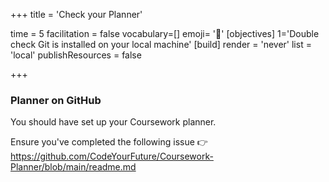 +++
title = 'Check your Planner'

time = 5
facilitation = false
vocabulary=[]
emoji= '🧩'
[objectives]
1='Double check Git is installed on your local machine'
[build]
  render = 'never'
  list = 'local'
  publishResources = false

+++

### Planner on GitHub

You should have set up your Coursework planner.

Ensure you've completed the following issue 👉 https://github.com/CodeYourFuture/Coursework-Planner/blob/main/readme.md
